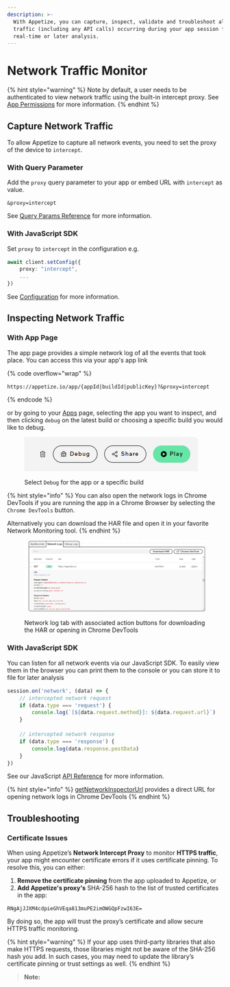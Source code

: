 ```yaml
---
description: >-
  With Appetize, you can capture, inspect, validate and troubleshoot all network
  traffic (including any API calls) occurring during your app session for
  real-time or later analysis.
---
```


# Network Traffic Monitor

{% hint style="warning" %}
Note by default, a user needs to be authenticated to view network traffic using the built-in intercept proxy. See [App Permissions](../platform/app-management/app-permissions.md) for more information.
{% endhint %}

## Capture Network Traffic

To allow Appetize to capture all network events, you need to set the proxy of the device to `intercept`.

### With Query Parameter

Add the `proxy` query parameter to your app or embed URL with `intercept` as value.

```uri
&proxy=intercept
```

See [Query Params Reference](../platform/query-params-reference.md#proxy) for more information.

### With JavaScript SDK

Set `proxy` to `intercept` in the configuration e.g.

```typescript
await client.setConfig({
    proxy: "intercept",
    ...
})
```

See [Configuration](../javascript-sdk/configuration.md#proxy) for more information.

## Inspecting Network Traffic

### With App Page

The app page provides a simple network log of all the events that took place. You can access this via your app's app link

{% code overflow="wrap" %}
```url
https://appetize.io/app/{appId|buildId|publicKey}?&proxy=intercept
```
{% endcode %}

or by going to your [Apps](https://appetize.io/apps) page, selecting the app you want to inspect, and then clicking `debug` on the latest build or choosing a specific build you would like to debug.

<figure><img src="../.gitbook/assets/image (22).png" alt=""><figcaption><p>Select <code>Debug</code> for the app or a specific build</p></figcaption></figure>

{% hint style="info" %}
You can also open the network logs in Chrome DevTools if you are running the app in a Chrome Browser by selecting the `Chrome DevTools` button.

Alternatively you can download the HAR file and open it in your favorite Network Monitoring tool.
{% endhint %}

<figure><img src="../.gitbook/assets/Screenshot 2023-10-26 191724.png" alt="Example App Network Event Log"><figcaption><p>Network log tab with associated action buttons for downloading the HAR or opening in Chrome DevTools</p></figcaption></figure>

### With JavaScript SDK

You can listen for all network events via our JavaScript SDK. To easily view them in the browser you can print them to the console or you can store it to file for later analysis

```typescript
session.on('network', (data) => {
    // intercepted network request
    if (data.type === 'request') {
        console.log(`[${data.request.method}]: ${data.request.url}`)
    } 
    
    // intercepted network response
    if (data.type === 'response') {
        console.log(data.response.postData)
    }
})
```

See our JavaScript [API Reference](../javascript-sdk/api-reference/#on-1) for more information.

{% hint style="info" %}
[getNetworkInspectorUrl](../javascript-sdk/api-reference/#getnetworkinspectorurl) provides a direct URL for opening network logs in Chrome DevTools
{% endhint %}

## Troubleshooting

### Certificate Issues

When using Appetize’s **Network Intercept Proxy** to monitor **HTTPS traffic**, your app might encounter certificate errors if it uses certificate pinning. To resolve this, you can either:

1. **Remove the certificate pinning** from the app uploaded to Appetize, or
2. **Add Appetize's proxy's** SHA-256 hash to the list of trusted certificates in the app:

```
RNgAjJJXM4cdpieGhVEqa813muPE2imOWGQpFzwI63E=
```

By doing so, the app will trust the proxy’s certificate and allow secure HTTPS traffic monitoring.

{% hint style="warning" %}
If your app uses third-party libraries that also make HTTPS requests, those libraries might not be aware of the SHA-256 hash you add. In such cases, you may need to update the library’s certificate pinning or trust settings as well.
{% endhint %}

> **Note:**&#x20;
